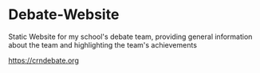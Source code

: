# Debate-Website
Static Website for my school's debate team, providing general information about the team and highlighting the team's achievements

https://crndebate.org
